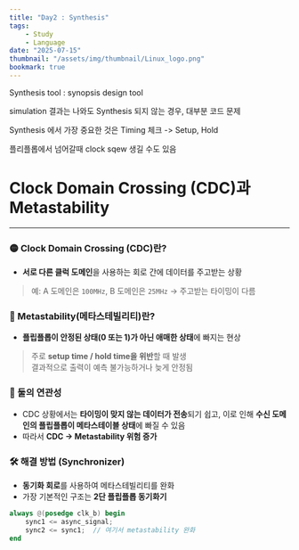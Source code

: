 ```yaml
---
title: "Day2 : Synthesis"
tags:
    - Study
    - Language
date: "2025-07-15"
thumbnail: "/assets/img/thumbnail/Linux_logo.png"
bookmark: true
---
```


Synthesis tool : synopsis design tool

simulation 결과는 나와도 Synthesis 되지 않는 경우, 대부분 코드 문제

Synthesis 에서 가장 중요한 것은 Timing 체크 -> Setup, Hold

플리플롭에서 넘어갈때 clock sqew 생길 수도 있음



# Clock Domain Crossing (CDC)과 Metastability
---
### 🟡 Clock Domain Crossing (CDC)란?
- **서로 다른 클럭 도메인**을 사용하는 회로 간에 데이터를 주고받는 상황  
> 예: A 도메인은 `100MHz`, B 도메인은 `25MHz` → 주고받는 타이밍이 다름

### 🔴 Metastability(메타스테빌리티)란?
- **플립플롭이 안정된 상태(0 또는 1)가 아닌 애매한 상태**에 빠지는 현상  
> 주로 **setup time / hold time을 위반**할 때 발생  
> 결과적으로 출력이 예측 불가능하거나 늦게 안정됨

### 🔗 둘의 연관성
- CDC 상황에서는 **타이밍이 맞지 않는 데이터가 전송**되기 쉽고, 이로 인해 **수신 도메인의 플립플롭이 메타스테이블 상태**에 빠질 수 있음
- 따라서 **CDC → Metastability 위험 증가**

### 🛠 해결 방법 (Synchronizer)
- **동기화 회로**를 사용하여 메타스테빌리티를 완화
- 가장 기본적인 구조는 **2단 플립플롭 동기화기**

```verilog
always @(posedge clk_b) begin
    sync1 <= async_signal;
    sync2 <= sync1;  // 여기서 metastability 완화
end



